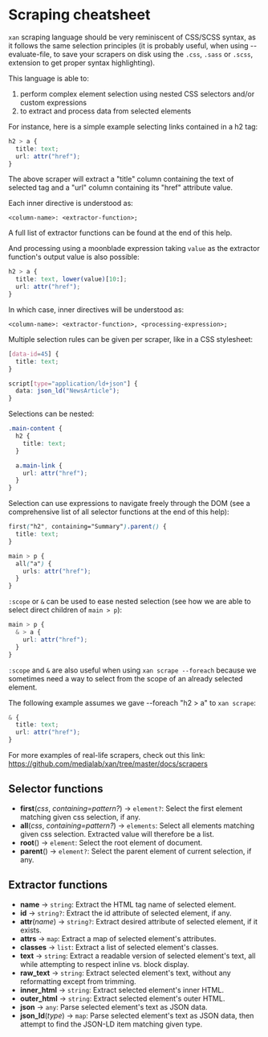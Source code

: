 # Scraping cheatsheet

`xan` scraping language should be very reminiscent of CSS/SCSS syntax, as
it follows the same selection principles (it is probably useful, when
using --evaluate-file, to save your scrapers on disk using the `.css`,
`.sass` or `.scss`, extension to get proper syntax highlighting).

This language is able to:

1. perform complex element selection using nested CSS selectors
and/or custom expressions
2. to extract and process data from selected elements

For instance, here is a simple example selecting links contained in a
h2 tag:

```scss
h2 > a {
  title: text;
  url: attr("href");
}
```

The above scraper will extract a "title" column containing the text
of selected tag and a "url" column containing its "href" attribute value.

Each inner directive is understood as:

`<column-name>: <extractor-function>;`

A full list of extractor functions can be found at the end of this help.

And processing using a moonblade expression taking `value` as the extractor
function's output value is also possible:

```scss
h2 > a {
  title: text, lower(value)[10:];
  url: attr("href");
}
```

In which case, inner directives will be understood as:

`<column-name>: <extractor-function>, <processing-expression>;`

Multiple selection rules can be given per scraper, like in a CSS stylesheet:

```scss
[data-id=45] {
  title: text;
}

script[type="application/ld+json"] {
  data: json_ld("NewsArticle");
}
```

Selections can be nested:

```scss
.main-content {
  h2 {
    title: text;
  }

  a.main-link {
    url: attr("href");
  }
}
```

Selection can use expressions to navigate freely through the DOM (see
a comprehensive list of all selector functions at the end of this help):

```scss
first("h2", containing="Summary").parent() {
  title: text;
}

main > p {
  all("a") {
    urls: attr("href");
  }
}
```

`:scope` or `&` can be used to ease nested selection (see how we are able
to select direct children of `main > p`):

```scss
main > p {
  & > a {
    url: attr("href");
  }
}
```

`:scope` and `&` are also useful when using `xan scrape --foreach`
because we sometimes need a way to select from the scope of an already
selected element.

The following example assumes we gave --foreach "h2 > a" to `xan scrape`:

```scss
& {
  title: text;
  url: attr("href");
}
```

For more examples of real-life scrapers, check out this link:
https://github.com/medialab/xan/tree/master/docs/scrapers

## Selector functions

- **first**(*css*, *containing=pattern?*) -> `element?`: Select the first element matching given css selection, if any.
- **all**(*css*, *containing=pattern?*) -> `elements`: Select all elements matching given css selection. Extracted value will therefore be a list.
- **root**() -> `element`: Select the root element of document.
- **parent**() -> `element?`: Select the parent element of current selection, if any.

## Extractor functions

- **name** -> `string`: Extract the HTML tag name of selected element.
- **id** -> `string?`: Extract the id attribute of selected element, if any.
- **attr**(*name*) -> `string?`: Extract desired attribute of selected element, if it exists.
- **attrs** -> `map`: Extract a map of selected element's attributes.
- **classes** -> `list`: Extract a list of selected element's classes.
- **text** -> `string`: Extract a readable version of selected element's text, all while attempting to respect inline vs. block display.
- **raw_text** -> `string`: Extract selected element's text, without any reformatting except from trimming.
- **inner_html** -> `string`: Extract selected element's inner HTML.
- **outer_html** -> `string`: Extract selected element's outer HTML.
- **json** -> `any`: Parse selected element's text as JSON data.
- **json_ld**(*type*) -> `map`: Parse selected element's text as JSON data, then attempt to find the JSON-LD item matching given type.
